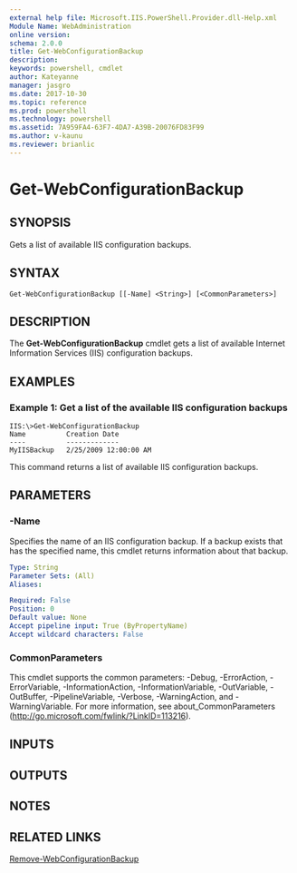 ```yaml
---
external help file: Microsoft.IIS.PowerShell.Provider.dll-Help.xml
Module Name: WebAdministration
online version: 
schema: 2.0.0
title: Get-WebConfigurationBackup
description: 
keywords: powershell, cmdlet
author: Kateyanne
manager: jasgro
ms.date: 2017-10-30
ms.topic: reference
ms.prod: powershell
ms.technology: powershell
ms.assetid: 7A959FA4-63F7-4DA7-A39B-20076FD83F99
ms.author: v-kaunu
ms.reviewer: brianlic
---
```


# Get-WebConfigurationBackup

## SYNOPSIS
Gets a list of available IIS configuration backups.

## SYNTAX

```
Get-WebConfigurationBackup [[-Name] <String>] [<CommonParameters>]
```

## DESCRIPTION
The **Get-WebConfigurationBackup** cmdlet gets a list of available Internet Information Services (IIS) configuration backups.

## EXAMPLES

### Example 1: Get a list of the available IIS configuration backups
```
IIS:\>Get-WebConfigurationBackup
Name          Creation Date
----          -------------
MyIISBackup   2/25/2009 12:00:00 AM
```

This command returns a list of available IIS configuration backups.

## PARAMETERS

### -Name
Specifies the name of an IIS configuration backup.
If a backup exists that has the specified name, this cmdlet returns information about that backup.

```yaml
Type: String
Parameter Sets: (All)
Aliases: 

Required: False
Position: 0
Default value: None
Accept pipeline input: True (ByPropertyName)
Accept wildcard characters: False
```

### CommonParameters
This cmdlet supports the common parameters: -Debug, -ErrorAction, -ErrorVariable, -InformationAction, -InformationVariable, -OutVariable, -OutBuffer, -PipelineVariable, -Verbose, -WarningAction, and -WarningVariable. For more information, see about_CommonParameters (http://go.microsoft.com/fwlink/?LinkID=113216).

## INPUTS

## OUTPUTS

## NOTES

## RELATED LINKS

[Remove-WebConfigurationBackup](./Remove-WebConfigurationBackup.md)

